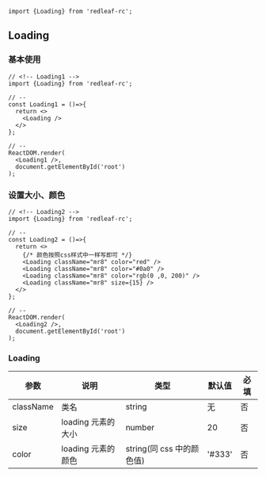 ```import
import {Loading} from 'redleaf-rc';
```

## Loading

### 基本使用

```component
// <!-- Loading1 -->
import {Loading} from 'redleaf-rc';

// --
const Loading1 = ()=>{
  return <>
    <Loading />
  </>
};

// --
ReactDOM.render(
  <Loading1 />,
  document.getElementById('root')
);
```

### 设置大小、颜色

```component
// <!-- Loading2 -->
import {Loading} from 'redleaf-rc';

// --
const Loading2 = ()=>{
  return <>
    {/* 颜色按照css样式中一样写即可 */}
    <Loading className="mr8" color="red" />
    <Loading className="mr8" color="#0a0" />
    <Loading className="mr8" color="rgb(0 ,0, 200)" />
    <Loading className="mr8" size={15} />
  </>
};

// --
ReactDOM.render(
  <Loading2 />,
  document.getElementById('root')
);
```

### Loading

| 参数      | 说明               | 类型                      | 默认值 | 必填 |
| --------- | ------------------ | ------------------------- | ------ | ---- |
| className | 类名               | string                    | 无     | 否   |
| size      | loading 元素的大小 | number                    | 20     | 否   |
| color     | loading 元素的颜色 | string(同 css 中的颜色值) | '#333' | 否   |
